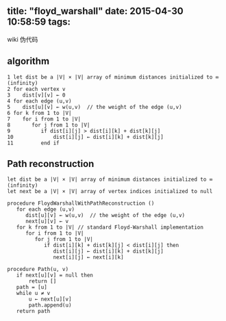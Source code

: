 title: "floyd_warshall"
date: 2015-04-30 10:58:59
tags:
---



wiki 伪代码

## algorithm

	1 let dist be a |V| × |V| array of minimum distances initialized to ∞ (infinity)
	2 for each vertex v
	3    dist[v][v] ← 0
	4 for each edge (u,v)
	5    dist[u][v] ← w(u,v)  // the weight of the edge (u,v)
	6 for k from 1 to |V|
	7    for i from 1 to |V|
	8       for j from 1 to |V|
	9          if dist[i][j] > dist[i][k] + dist[k][j] 
	10             dist[i][j] ← dist[i][k] + dist[k][j]
	11         end if
	

## Path reconstruction

	let dist be a |V| × |V| array of minimum distances initialized to ∞ (infinity)
	let next be a |V| × |V| array of vertex indices initialized to null

	procedure FloydWarshallWithPathReconstruction ()
	   for each edge (u,v)
	      dist[u][v] ← w(u,v)  // the weight of the edge (u,v)
	      next[u][v] ← v
	   for k from 1 to |V| // standard Floyd-Warshall implementation
	      for i from 1 to |V|
	         for j from 1 to |V|
	            if dist[i][k] + dist[k][j] < dist[i][j] then
	               dist[i][j] ← dist[i][k] + dist[k][j]
	               next[i][j] ← next[i][k]

	procedure Path(u, v)
	   if next[u][v] = null then
	       return []
	   path = [u]
	   while u ≠ v
	       u ← next[u][v]
	       path.append(u)
	   return path